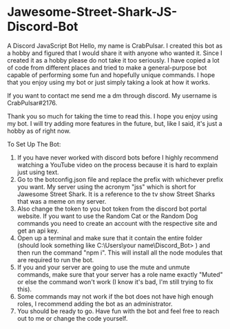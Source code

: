 # Jawesome-Street-Shark-JS-Discord-Bot
A Discord JavaScript Bot
Hello, my name is CrabPulsar. I created this bot as a hobby and figured that I would share it with anyone who wanted it. Since I created it as a hobby please do not take it too seriously. I have copied a lot of code from different places and tried to make a general-purpose bot capable of performing some fun and hopefully unique commands. I hope that you enjoy using my bot or just simply taking a look at how it works.

If you want to contact me send me a dm through discord. My username is CrabPulsar#2176.

Thank you so much for taking the time to read this. I hope you enjoy using my bot. I will try adding more features in the future, but, like I said, it's just a hobby as of right now.




To Set Up The Bot:

1. If you have never worked with discord bots before I highly recommend watching a YouTube video on the process because it is hard to explain just using text.
2. Go to the botconfig.json file and replace the prefix with whichever prefix you want. My server using the acronym "jss" which is short for Jawesome Street Shark. It is a reference to the tv show Street Sharks that was a meme on my server.
3. Also change the token to you bot token from the discord bot portal website. If you want to use the Random Cat or the Random Dog commands you need to create an account with the respective site and get an api key.
4. Open up a terminal and make sure that it contain the entire folder (should look something like C:\Users\your name\Discord_Bot> ) and then run the command "npm i". This will install all the node modules that are required to run the bot.
5. If you and your server are going to use the mute and unmute commands, make sure that your server has a role name exactly "Muted" or else the command won't work (I know it's bad, I'm still trying to fix this).
6. Some commands may not work if the bot does not have high enough roles, I recommend adding the bot as an administrator.
7. You should be ready to go. Have fun with the bot and feel free to reach out to me or change the code yourself.
